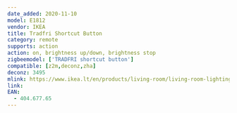 ```yaml
---
date_added: 2020-11-10
model: E1812
vendor: IKEA
title: Tradfri Shortcut Button
category: remote
supports: action
action: on, brightness up/down, brightness stop
zigbeemodel: ['TRADFRI shortcut button']
compatible: [z2m,deconz,zha]
deconz: 3495
mlink: https://www.ikea.lt/en/products/living-room/living-room-lighting/accessories-for-electronics/tradfri-shortcut-button-white-art-40467765
link: 
EAN: 
  - 404.677.65
---
```

